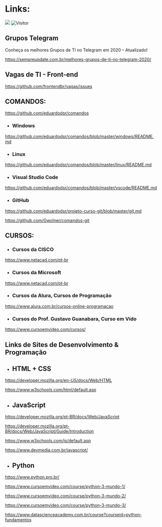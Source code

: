 # Links:

[![](https://img.shields.io/badge/made_by-eduardodsr-green)](https://github.com/eduardods/)
![Visitor](https://visitor-badge.glitch.me/badge?page_id=eduardodsr.Bookmarks)

## Grupos Telegram

Conheça os melhores Grupos de TI no Telegram em 2020 – Atualizado!

https://sempreupdate.com.br/melhores-grupos-de-ti-no-telegram-2020/

## Vagas de TI - Front-end

https://github.com/frontendbr/vagas/issues


## COMANDOS:

https://github.com/eduardodsr/comandos

- ### Windows

https://github.com/eduardodsr/comandos/blob/master/windows/README.md

- ### Linux

https://github.com/eduardodsr/comandos/blob/master/linux/README.md

- ### Visual Studio Code

https://github.com/eduardodsr/comandos/blob/master/vscode/README.md

- ### GitHub

https://github.com/eduardodsr/projeto-curso-git/blob/master/git.md

https://github.com/Gwolner/comandos-git



## CURSOS:


- ### Cursos da CISCO

https://www.netacad.com/pt-br


- ### Cursos da Microsoft

https://www.netacad.com/pt-br


- ### Cursos da Alura, Cursos de Programação

https://www.alura.com.br/cursos-online-programacao


- ### Cursos do Prof. Gustavo Guanabara, Curso em Vído

https://www.cursoemvideo.com/cursos/


## Links de Sites de Desenvolvimento & Programação

- ## HTML + CSS

https://developer.mozilla.org/en-US/docs/Web/HTML

https://www.w3schools.com/html/default.asp

- ## JavaScript

https://developer.mozilla.org/pt-BR/docs/Web/JavaScript

https://developer.mozilla.org/pt-BR/docs/Web/JavaScript/Guide/Introduction

https://www.w3schools.com/js/default.asp

https://www.devmedia.com.br/javascript/

- ## Python

https://www.python.pro.br/

https://www.cursoemvideo.com/course/python-3-mundo-1/

https://www.cursoemvideo.com/course/python-3-mundo-2/

https://www.cursoemvideo.com/course/python-3-mundo-3/

https://www.datascienceacademy.com.br/course?courseid=python-fundamentos

